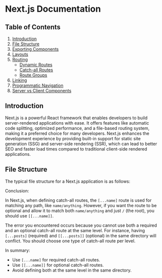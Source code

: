 # Next.js Documentation

## Table of Contents

1. [Introduction](#introduction)
2. [File Structure](#file-structure)
3. [Exporting Components](#exporting-components)
4. [Layouts](#layouts)
5. [Routing](#routing)
   - [Dynamic Routes](#dynamic-routes)
   - [Catch-all Routes](#catch-all-routes)
   - [Route Groups](#route-groups)
6. [Linking](#linking)
7. [Programmatic Navigation](#programmatic-navigation)
8. [Server vs Client Components](#server-vs-client-components)

## Introduction

Next.js is a powerful React framework that enables developers to build server-rendered applications with ease. It offers features like automatic code splitting, optimized performance, and a file-based routing system, making it a preferred choice for many developers. Next.js enhances the development experience by providing built-in support for static site generation (SSG) and server-side rendering (SSR), which can lead to better SEO and faster load times compared to traditional client-side rendered applications.

## File Structure

The typical file structure for a Next.js application is as follows:

Conclusion:

In Next.js, when defining catch-all routes, the `[...name]` route is used for matching any path, like `name/anything`. However, if you want the route to be optional and allow it to match both `name/anything` and just `/` (the root), you should use `[[...name]]`.

The error you encountered occurs because you cannot use both a required and an optional catch-all route at the same level. For instance, having `[...posts]` (required) and `[[...posts]]` (optional) in the same directory will conflict. You should choose one type of catch-all route per level.

In summary:

- Use `[...name]` for required catch-all routes.
- Use `[[...name]]` for optional catch-all routes.
- Avoid defining both at the same level in the same directory.
